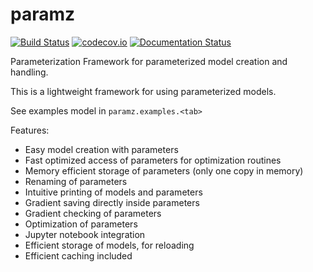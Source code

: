 # paramz

[![Build Status](https://travis-ci.org/mzwiessele/paramz.svg?branch=master)](https://travis-ci.org/mzwiessele/paramz)
[![codecov.io](http://codecov.io/github/mzwiessele/paramz/coverage.svg?branch=master)](http://codecov.io/github/mzwiessele/paramz?branch=master)
[![Documentation Status](https://readthedocs.org/projects/paramz/badge/?version=latest)](http://paramz.readthedocs.org/en/latest/)


Parameterization Framework for parameterized model creation and handling.

This is a lightweight framework for using parameterized models. 

See examples model in `paramz.examples.<tab>`

Features:

 - Easy model creation with parameters
 - Fast optimized access of parameters for optimization routines
 - Memory efficient storage of parameters (only one copy in memory)
 - Renaming of parameters
 - Intuitive printing of models and parameters
 - Gradient saving directly inside parameters
 - Gradient checking of parameters
 - Optimization of parameters
 - Jupyter notebook integration
 - Efficient storage of models, for reloading
 - Efficient caching included